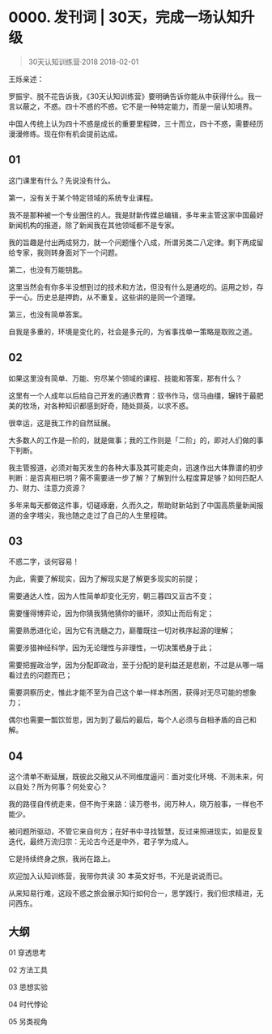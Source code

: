 # 0000. 发刊词 | 30天，完成一场认知升级
> 30天认知训练营·2018
2018-02-01

王烁亲述：

罗振宇、脱不花告诉我，《30天认知训练营》要明确告诉你能从中获得什么。我一言以蔽之，不惑。四十不惑的不惑。它不是一种特定能力，而是一层认知境界。

中国人传统上认为四十不惑是成长的重要里程碑，三十而立，四十不惑，需要经历漫漫修练。现在你有机会提前达成。

## 01
这门课里有什么？先说没有什么。

第一，没有关于某个特定领域的系统专业课程。

我不是那种被一个专业圈住的人。我是财新传媒总编辑，多年来主管这家中国最好新闻机构的报道，除了新闻我在其他领域都不是专家。

我的旨趣是付出两成努力，就一个问题懂个八成，所谓另类二八定律。剩下两成留给专家，我则转身面对下一个问题。

第二，也没有万能钥匙。

这里当然会有你多半没想到过的技术和方法，但没有什么是通吃的。运用之妙，存乎一心。历史总是押韵，从不重复。这些讲的是同一个道理。

第三，也没有简单答案。

自我是多重的，环境是变化的，社会是多元的，为省事找单一策略是取败之道。

## 02
如果这里没有简单、万能、穷尽某个领域的课程、技能和答案，那有什么？

这里有一个人成年以后给自己开发的通识教育：驭书作马，信马由缰，辗转于最肥美的牧场，对各种知识都感到好奇，随处撷英，以求不惑。

很幸运，这是我工作的自然延展。

大多数人的工作是一阶的，就是做事；我的工作则是「二阶」的，即对人们做的事下判断。

我主管报道，必须对每天发生的各种大事及其可能走向，迅速作出大体靠谱的初步判断：是否真相已明？需不需要进一步了解？了解到什么程度算足够？如何匹配人力、财力、注意力资源？

多年来每天都做这件事，切磋琢磨，久而久之，帮助财新站到了中国高质量新闻报道的金字塔尖，我也随之走过了自己的人生里程碑。

## 03
不惑二字，谈何容易！

为此，需要了解现实，因为了解现实是了解更多现实的前提；

需要通达人性，因为人性简单却变化无穷，朝三暮四又亘古不变；

需要懂得博弈论，因为你猜我猜他猜你的循环，须知止而后有定；

需要熟悉进化论，因为它有洗髓之力，巅覆既往一切对秩序起源的理解；

需要涉猎神经科学，因为无论理性与非理性，一切决策栖身于此；

需要把握政治学，因为分配即政治，至于分配的是利益还是悲剧，不过是从哪一端看过去的问题而已；

需要洞察历史，惟此才能不至为自己这个单一样本所困，获得对无尽可能的想象力；

偶尔也需要一瓢饮哲思，因为到了最后的最后，每个人必须与自相矛盾的自己和解。

## 04
这个清单不断延展，既彼此交融又从不同维度逼问：面对变化环境、不测未来，何以自处？所为何事？何处安心？

我的路径自传统走来，但不拘于来路：读万卷书，阅万种人，晓万般事，一样也不能少。

被问题所驱动，不管它来自何方；在好书中寻找智慧，反过来照进现实，如是反复迭代，最终万流归宗：无论古今还是中外，君子学为成人。

它是持续终身之旅，我尚在路上。

欢迎加入认知训练营，我带你共读 30 本英文好书，不光是说说而已。

从来知易行难，这段不惑之旅会展示知行如何合一，思学践行，我们但求精进，无问西东。

## 大纲

01 穿透思考

02 方法工具

03 思想实验

04 时代悖论

05 另类视角
